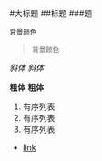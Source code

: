 #大标题
##标题
###题

`背景颜色`
>     背景颜色

*斜体*
_斜体_

**粗体**
__粗体__


1. 有序列表
2. 有序列表
3. 有序列表

+ [link](http://www.cnblogs.com/hnrainll/p/3514637.html)


